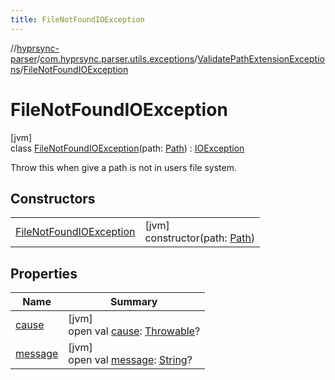 ```yaml
---
title: FileNotFoundIOException
---
```

//[hyprsync-parser](../../../../index.html)/[com.hyprsync.parser.utils.exceptions](../../index.html)/[ValidatePathExtensionExceptions](../index.html)/[FileNotFoundIOException](index.html)



# FileNotFoundIOException



[jvm]\
class [FileNotFoundIOException](index.html)(path: [Path](https://docs.oracle.com/javase/8/docs/api/java/nio/file/Path.html)) : [IOException](https://docs.oracle.com/javase/8/docs/api/java/io/IOException.html)

Throw this when give a path is not in users file system.



## Constructors


| | |
|---|---|
| [FileNotFoundIOException](-file-not-found-i-o-exception.html) | [jvm]<br>constructor(path: [Path](https://docs.oracle.com/javase/8/docs/api/java/nio/file/Path.html)) |


## Properties


| Name | Summary |
|---|---|
| [cause](../-invalid-extension-i-o-exception/index.html#-654012527%2FProperties%2F863300109) | [jvm]<br>open val [cause](../-invalid-extension-i-o-exception/index.html#-654012527%2FProperties%2F863300109): [Throwable](https://kotlinlang.org/api/core/kotlin-stdlib/kotlin/-throwable/index.html)? |
| [message](../-invalid-extension-i-o-exception/index.html#1824300659%2FProperties%2F863300109) | [jvm]<br>open val [message](../-invalid-extension-i-o-exception/index.html#1824300659%2FProperties%2F863300109): [String](https://kotlinlang.org/api/core/kotlin-stdlib/kotlin/-string/index.html)? |
